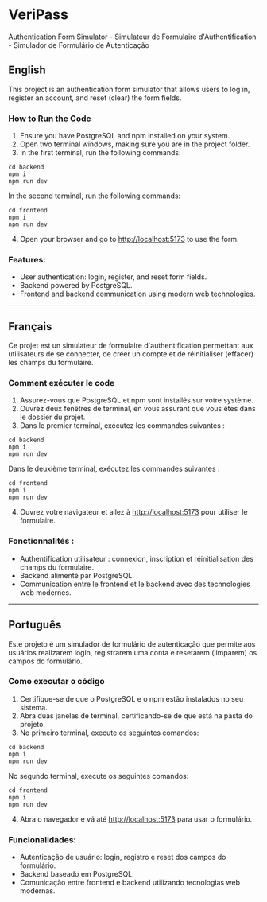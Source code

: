 # VeriPass 

Authentication Form Simulator - Simulateur de Formulaire d'Authentification - Simulador de Formulário de Autenticação

## English

This project is an authentication form simulator that allows users to log in, register an account, and reset (clear) the form fields.

### How to Run the Code

1. Ensure you have PostgreSQL and npm installed on your system.
2. Open two terminal windows, making sure you are in the project folder.
3. In the first terminal, run the following commands:

```
cd backend
npm i
npm run dev
```

In the second terminal, run the following commands:

```
cd frontend
npm i
npm run dev
```

4. Open your browser and go to [http://localhost:5173](http://localhost:5173) to use the form.

### Features:
- User authentication: login, register, and reset form fields.
- Backend powered by PostgreSQL.
- Frontend and backend communication using modern web technologies.

---

## Français

Ce projet est un simulateur de formulaire d'authentification permettant aux utilisateurs de se connecter, de créer un compte et de réinitialiser (effacer) les champs du formulaire.

### Comment exécuter le code

1. Assurez-vous que PostgreSQL et npm sont installés sur votre système.
2. Ouvrez deux fenêtres de terminal, en vous assurant que vous êtes dans le dossier du projet.
3. Dans le premier terminal, exécutez les commandes suivantes :

```
cd backend
npm i
npm run dev
```

Dans le deuxième terminal, exécutez les commandes suivantes :

```
cd frontend
npm i
npm run dev
```

4. Ouvrez votre navigateur et allez à [http://localhost:5173](http://localhost:5173) pour utiliser le formulaire.

### Fonctionnalités :

- Authentification utilisateur : connexion, inscription et réinitialisation des champs du formulaire.
- Backend alimenté par PostgreSQL.
- Communication entre le frontend et le backend avec des technologies web modernes.

---

## Português
Este projeto é um simulador de formulário de autenticação que permite aos usuários realizarem login, registrarem uma conta e resetarem (limparem) os campos do formulário.

### Como executar o código
1. Certifique-se de que o PostgreSQL e o npm estão instalados no seu sistema.
2. Abra duas janelas de terminal, certificando-se de que está na pasta do projeto.
3. No primeiro terminal, execute os seguintes comandos:

```
cd backend
npm i
npm run dev
```

No segundo terminal, execute os seguintes comandos:

```
cd frontend
npm i
npm run dev
```

4. Abra o navegador e vá até [http://localhost:5173](http://localhost:5173) para usar o formulário.

### Funcionalidades:

- Autenticação de usuário: login, registro e reset dos campos do formulário.
- Backend baseado em PostgreSQL.
- Comunicação entre frontend e backend utilizando tecnologias web modernas.